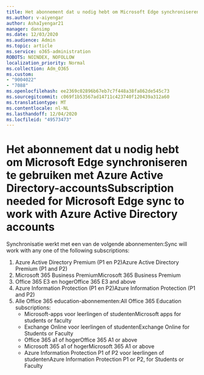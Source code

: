 ```yaml
---
title: Het abonnement dat u nodig hebt om Microsoft Edge synchroniseren te gebruiken met Azure Active Directory-accounts
ms.author: v-aiyengar
author: AshaIyengar21
manager: dansimp
ms.date: 12/03/2020
ms.audience: Admin
ms.topic: article
ms.service: o365-administration
ROBOTS: NOINDEX, NOFOLLOW
localization_priority: Normal
ms.collection: Adm_O365
ms.custom:
- "9004022"
- "7088"
ms.openlocfilehash: ee2369c02896b67eb7c7f448a38fa862de545c73
ms.sourcegitcommit: c069f1b53567ad14711c423740f120439a312a60
ms.translationtype: MT
ms.contentlocale: nl-NL
ms.lasthandoff: 12/04/2020
ms.locfileid: "49573473"
---
```

# <a name="subscription-needed-for-microsoft-edge-sync-to-work-with-azure-active-directory-accounts"></a><span data-ttu-id="85773-102">Het abonnement dat u nodig hebt om Microsoft Edge synchroniseren te gebruiken met Azure Active Directory-accounts</span><span class="sxs-lookup"><span data-stu-id="85773-102">Subscription needed for Microsoft Edge sync to work with Azure Active Directory accounts</span></span>

<span data-ttu-id="85773-103">Synchronisatie werkt met een van de volgende abonnementen:</span><span class="sxs-lookup"><span data-stu-id="85773-103">Sync will work with any one of the following subscriptions:</span></span>

1. <span data-ttu-id="85773-104">Azure Active Directory Premium (P1 en P2)</span><span class="sxs-lookup"><span data-stu-id="85773-104">Azure Active Directory Premium (P1 and P2)</span></span>
1. <span data-ttu-id="85773-105">Microsoft 365 Business Premium</span><span class="sxs-lookup"><span data-stu-id="85773-105">Microsoft 365 Business Premium</span></span>
1. <span data-ttu-id="85773-106">Office 365 E3 en hoger</span><span class="sxs-lookup"><span data-stu-id="85773-106">Office 365 E3 and above</span></span>
1. <span data-ttu-id="85773-107">Azure Information Protection (P1 en P2)</span><span class="sxs-lookup"><span data-stu-id="85773-107">Azure Information Protection (P1 and P2)</span></span>
1. <span data-ttu-id="85773-108">Alle Office 365 education-abonnementen:</span><span class="sxs-lookup"><span data-stu-id="85773-108">All Office 365 Education subscriptions:</span></span>
    - <span data-ttu-id="85773-109">Microsoft-apps voor leerlingen of studenten</span><span class="sxs-lookup"><span data-stu-id="85773-109">Microsoft apps for students or faculty</span></span>
    - <span data-ttu-id="85773-110">Exchange Online voor leerlingen of studenten</span><span class="sxs-lookup"><span data-stu-id="85773-110">Exchange Online for Students or Faculty</span></span>
    - <span data-ttu-id="85773-111">Office 365 a1 of hoger</span><span class="sxs-lookup"><span data-stu-id="85773-111">Office 365 A1 or above</span></span>
    - <span data-ttu-id="85773-112">Microsoft 365 a1 of hoger</span><span class="sxs-lookup"><span data-stu-id="85773-112">Microsoft 365 A1 or above</span></span>
    - <span data-ttu-id="85773-113">Azure Information Protection P1 of P2 voor leerlingen of studenten</span><span class="sxs-lookup"><span data-stu-id="85773-113">Azure Information Protection P1 or P2, for Students or Faculty</span></span>
